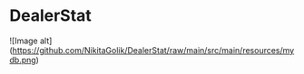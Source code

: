# DealerStat

![Image alt] (https://github.com/NikitaGolik/DealerStat/raw/main/src/main/resources/mydb.png)
